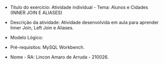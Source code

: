 - Título do exercício: 
Atividade individual - Tema: Alunos e Cidades (INNER JOIN E ALIASES) 
- Descrição da atividade: 
Atividade desenvolvida em aula para aprender Inner Join, Left Join e Aliases.
- Modelo Lógico:

- Pré-requisitos:
MySQL Workbench.
- Nome - RA:
Lincon Amaro de Arruda - 210026.
